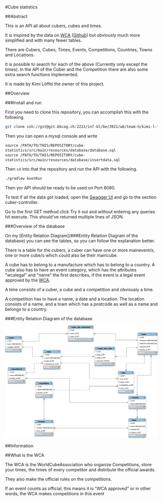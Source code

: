 #Cube statistics

##Abstract

This is an API all about cubers, cubes and times.

It is inspired by the data on
[WCA](https://www.worldcubeassociation.org/)
([Github](https://github.com/thewca))
but obviously much more simplified and with many fewer tables.

There are Cubers, Cubes, Times, Events, Competitions, Countries, Towns and Locations.

It is possible to search for each of the above
(Currently only except the times). In the API of the Cuber and the Competition
there are also some extra search functions implemented.

It is made by Kimi Löffel the owner of this project.


##Overview

###Install and run

First you need to clone this repository, you can accomplish this with the following.
```bash
git clone ssh://git@git.bbcag.ch:2222/inf-bl/be/2021/wb/team-h/kimi-l-ffel/cube-statistics.git
```
Then you can open a mysql console and write 
```mysql
source /PATH/TO/THIS/REPOSITORY/cube-statistics/src/main/resources/database/database.sql
source /PATH/TO/THIS/REPOSITORY/cube-statistics/src/main/resources/database/insertdata.sql
```
Then `cd` into that the repository and run the API with the following.
```bash
./gradlew bootRun
```
Then yor API should be ready to be used on Port 8080.

To test if all the data got loaded, open the [Swagger UI](127.0.0.1:8080/swagger-ui.html)
and go to the section cuber-controller.

Go to the first GET method click Try it out
and without entering any queries hit execute.
This should've returned multiple lines of JSON.

###Overview of the database

On my [Entity Relation Diagram](###Entity Relation Diagram of the database)
you can see the tables, so you can follow the explanation better.

There is a table for the cubers, a cuber can have one or more mainevent/s,
one or more cube/s which could also be their maincube.

A cube has to belong to a manufacture which has to belong to a country.
A cube also has to have an event category, which has the attributes "wcalegal" and "name"
the first describes, if the event is a legal event approved by the 
[WCA](https://www.worldcubeassociation.org/).

A time consists of a cuber, a cube and a competition and obviously a time.

A competition has to have a name, a date and a location. The location consists of a name,
and a town
which has a postcode as well as a name and belongs to a country.

###Entity Relation Diagram of the database

<img src="src/main/resources/database/ERD.svg" alt="Entity Relation diagram">

##Information

##What is the WCA

The WCA is the WorldCubeAssociation who organize Competitions,
store your times, the times of every competitor and distribute the official awards.

They also make the official rules on the competitions.

If an event counts as official, this means it is "WCA approved" or in other words,
the WCA makes competitions in this event